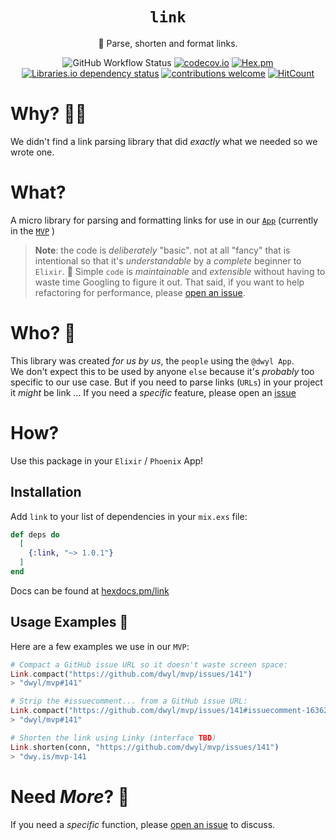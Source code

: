 <div align="center">

# `link`

🔗 Parse, shorten and format links. 

![GitHub Workflow Status](https://img.shields.io/github/actions/workflow/status/dwyl/link/ci.yml?label=build&style=flat-square&branch=main)
[![codecov.io](https://img.shields.io/codecov/c/github/dwyl/gogs/main.svg?style=flat-square)](http://codecov.io/github/dwyl/auth?branch=main)
[![Hex.pm](https://img.shields.io/hexpm/v/link?color=brightgreen&style=flat-square)](https://hex.pm/packages/link)
[![Libraries.io dependency status](https://img.shields.io/librariesio/release/hex/link?logoColor=brightgreen&style=flat-square)](https://libraries.io/hex/link)
[![contributions welcome](https://img.shields.io/badge/contributions-welcome-brightgreen.svg?style=flat-square)](https://github.com/dwyl/link/issues)
[![HitCount](http://hits.dwyl.com/dwyl/link.svg)](http://hits.dwyl.com/dwyl/link)


</div>

# Why? 🤷‍♀️

We didn't find a link parsing library 
that did _exactly_ what we needed
so we wrote one. 


# What? 

A micro library for parsing and formatting links
for use in our 
[`App`](https://github.com/dwyl/app)
(currently in the 
[`MVP`](https://github.com/dwyl/mvp/issues/141)
)


> **Note**: the code is _deliberately_ "basic".
> not at all "fancy" 
> that is intentional so that it's _understandable_ 
> by a _complete_ beginner to `Elixir`. 🔰
> Simple `code` is _maintainable_ and _extensible_ 
> without having to waste time Googling to figure it out.
> That said, if you want to help refactoring for performance,
> please 
> [open an issue](https://github.com/dwyl/link/issues).

# Who? 👤

This library was created _for us by us_,
the `people` using the `@dwyl App`. <br />
We don't expect this to be used by anyone `else`
because it's _probably_ too specific to our use case.
But if you need to parse links (`URLs`) in your project
it _might_ be link ...
If you need a _specific_ feature,
please open an 
[issue](https://github.com/dwyl/link/issues)


# How?

Use this package in your `Elixir` / `Phoenix` App!

## Installation

Add `link` to your list of dependencies 
in your `mix.exs` file:

```elixir
def deps do
  [
    {:link, "~> 1.0.1"}
  ]
end
```

Docs can be found at 
[hexdocs.pm/link](https://hexdocs.pm/link)


## Usage Examples 🔗 

Here are a few examples we use in our `MVP`:

```elixir
# Compact a GitHub issue URL so it doesn't waste screen space:
Link.compact("https://github.com/dwyl/mvp/issues/141")
> "dwyl/mvp#141"

# Strip the #issuecomment... from a GitHub issue URL:
Link.compact("https://github.com/dwyl/mvp/issues/141#issuecomment-1636209664")
> "dwyl/mvp#141"

# Shorten the link using Linky (interface TBD)
Link.shorten(conn, "https://github.com/dwyl/mvp/issues/141")
> "dwy.is/mvp-141
```

# Need _More_? 🙌

If you need a _specific_ function,
please 
[open an issue](https://github.com/dwyl/link/issues)
to discuss. 